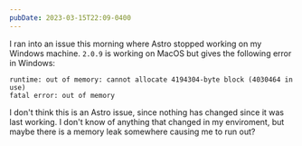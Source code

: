 ```yaml
---
pubDate: 2023-03-15T22:09-0400
---
```


I ran into an issue this morning where Astro stopped working on my Windows machine. `2.0.9` is working on MacOS but gives the following error in Windows:

```
runtime: out of memory: cannot allocate 4194304-byte block (4030464 in use)
fatal error: out of memory
```

I don't think this is an Astro issue, since nothing has changed since it was last working. I don't know of anything that changed in my enviroment, but maybe there is a memory leak somewhere causing me to run out?
